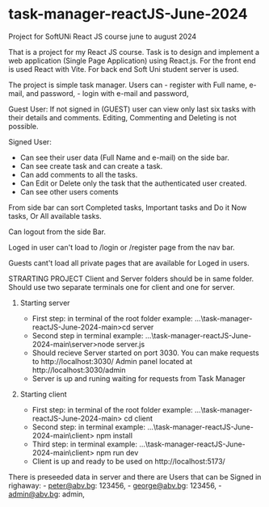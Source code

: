# task-manager-reactJS-June-2024
Project for SoftUNi React JS course june to august 2024

That is a project for my React JS course. Task is to design and implement a web application (Single Page Application) using React.js. 
For the front end is used React with Vite. For back end Soft Uni student server is used.

The project is simple task manager. 
Users can 
	- register with Full name, e-mail, and password,
  	- login with e-mail and password,
   
Guest User: If not signed in (GUEST) user can view only last six tasks with their details and comments. Editing, Commenting and Deleting is not possible.

Signed User: 
- Can see their user data (Full Name and e-mail) on the side bar.
- Can see create task and can create a task.
- Can add comments to all the tasks. 
- Can Edit or Delete only the task that the authenticated user created.
- Can see other users coments

From side bar can sort Completed tasks, Important tasks and Do it Now tasks, Or All available tasks.

Can logout from the side Bar. 

Loged in user can't load to /login or /register page from the nav bar.

Guests cant't load all private pages that are available for Loged in users.

STRARTING PROJECT
Client and Server folders should be in same folder.
Should use two separate terminals one for client and one for server.

1. Starting server
	- First step: in terminal of the root folder example: ...\task-manager-reactJS-June-2024-main\>cd server
	- Second step in terminal example: ...\task-manager-reactJS-June-2024-main\server>node server.js
	- Should recieve
	     	Server started on port 3030. You can make requests to http://localhost:3030/
		Admin panel located at http://localhost:3030/admin
	- Server is up and runing waiting for requests from Task Manager

2. Starting client
	- First step: in terminal of the root folder example: ...\task-manager-reactJS-June-2024-main\> cd client
	- Second step: in terminal example: ...\task-manager-reactJS-June-2024-main\client> npm install
 	- Third step: in terminal example: ...\task-manager-reactJS-June-2024-main\client> npm run dev
	- Client is up and ready to be used on http://localhost:5173/

 There is preseeded data in server and there are Users that can be Signed in righaway:
 	- peter@abv.bg: 123456,
	- george@abv.bg: 123456,
	- admin@abv.bg: admin,
 



